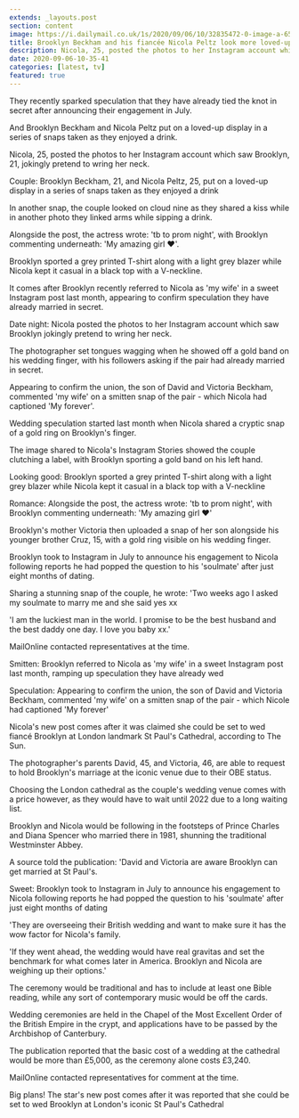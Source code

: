 ```yaml
---
extends: _layouts.post
section: content
image: https://i.dailymail.co.uk/1s/2020/09/06/10/32835472-0-image-a-65_1599383467363.jpg 
title: Brooklyn Beckham and his fiancée Nicola Peltz look more loved-up than ever on prom night 
description: Nicola, 25, posted the photos to her Instagram account which saw Brooklyn jokingly pretend to wring her neck before they locked lips. 
date: 2020-09-06-10-35-41 
categories: [latest, tv] 
featured: true 
--- 
```

They recently sparked speculation that they have already tied the knot in secret after announcing their engagement in July.

And Brooklyn Beckham and Nicola Peltz put on a loved-up display in a series of snaps taken as they enjoyed a drink.

Nicola, 25, posted the photos to her Instagram account which saw Brooklyn, 21, jokingly pretend to wring her neck. 

Couple: Brooklyn Beckham, 21, and Nicola Peltz, 25, put on a loved-up display in a series of snaps taken as they enjoyed a drink

In another snap, the couple looked on cloud nine as they shared a kiss while in another photo they linked arms while sipping a drink.

Alongside the post, the actress wrote: 'tb to prom night', with Brooklyn commenting underneath: 'My amazing girl ❤️'.

Brooklyn sported a grey printed T-shirt along with a light grey blazer while Nicola kept it casual in a black top with a V-neckline. 

It comes after Brooklyn recently referred to Nicola as 'my wife' in a sweet Instagram post last month, appearing to confirm speculation they have already married in secret. 

Date night: Nicola posted the photos to her Instagram account which saw Brooklyn jokingly pretend to wring her neck.

The photographer set tongues wagging when he showed off a gold band on his wedding finger, with his followers asking if the pair had already married in secret.

Appearing to confirm the union, the son of David and Victoria Beckham, commented 'my wife' on a smitten snap of the pair - which Nicola had captioned 'My forever'.

Wedding speculation started last month when Nicola shared a cryptic snap of a gold ring on Brooklyn's finger.

The image shared to Nicola's Instagram Stories showed the couple clutching a label, with Brooklyn sporting a gold band on his left hand.

Looking good: Brooklyn sported a grey printed T-shirt along with a light grey blazer while Nicola kept it casual in a black top with a V-neckline

Romance: Alongside the post, the actress wrote: 'tb to prom night', with Brooklyn commenting underneath: 'My amazing girl ❤️'

Brooklyn's mother Victoria then uploaded a snap of her son alongside his younger brother Cruz, 15, with a gold ring visible on his wedding finger.

Brooklyn took to Instagram in July to announce his engagement to Nicola following reports he had popped the question to his 'soulmate' after just eight months of dating.

Sharing a stunning snap of the couple, he wrote: 'Two weeks ago I asked my soulmate to marry me and she said yes xx

'I am the luckiest man in the world. I promise to be the best husband and the best daddy one day. I love you baby xx.'

MailOnline contacted representatives at the time. 

Smitten: Brooklyn referred to Nicola as 'my wife' in a sweet Instagram post last month, ramping up speculation they have already wed

Speculation: Appearing to confirm the union, the son of David and Victoria Beckham, commented 'my wife' on a smitten snap of the pair - which Nicole had captioned 'My forever'

Nicola's new post comes after it was claimed she could be set to wed fiancé Brooklyn at London landmark St Paul's Cathedral, according to The Sun.

The photographer's parents David, 45, and Victoria, 46, are able to request to hold Brooklyn's marriage at the iconic venue due to their OBE status.

Choosing the London cathedral as the couple's wedding venue comes with a price however, as they would have to wait until 2022 due to a long waiting list.

Brooklyn and Nicola would be following in the footsteps of Prince Charles and Diana Spencer who married there in 1981, shunning the traditional Westminster Abbey.

A source told the publication: 'David and Victoria are aware Brooklyn can get married at St Paul's. 

Sweet: Brooklyn took to Instagram in July to announce his engagement to Nicola following reports he had popped the question to his 'soulmate' after just eight months of dating 

'They are overseeing their British wedding and want to make sure it has the wow factor for Nicola's family.

'If they went ahead, the wedding would have real gravitas and set the benchmark for what comes later in America. Brooklyn and Nicola are weighing up their options.' 

The ceremony would be traditional and has to include at least one Bible reading, while any sort of contemporary music would be off the cards. 

Wedding ceremonies are held in the Chapel of the Most Excellent Order of the British Empire in the crypt, and applications have to be passed by the Archbishop of Canterbury. 

The publication reported that the basic cost of a wedding at the cathedral would be more than £5,000, as the ceremony alone costs £3,240.  

MailOnline contacted representatives for comment at the time.  

Big plans! The star's new post comes after it was reported that she could be set to wed Brooklyn at London's iconic St Paul's Cathedral

